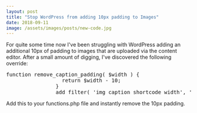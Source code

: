```yaml
---
layout: post
title: "Stop WordPress from adding 10px padding to Images"
date: 2018-09-11
image: /assets/images/posts/new-code.jpg
---
```

For quite some time now I've been struggling with WordPress adding an additional 10px of padding to images that are uploaded via the content editor. After a small amount of digging, I've discovered the following override:

<pre class="EnlighterJSRAW" data-enlighter-language="php">function remove_caption_padding( $width ) {
                  return $width - 10;
                }
                add_filter( 'img_caption_shortcode_width', 'remove_caption_padding' );</pre>

Add this to your functions.php file and instantly remove the 10px padding.